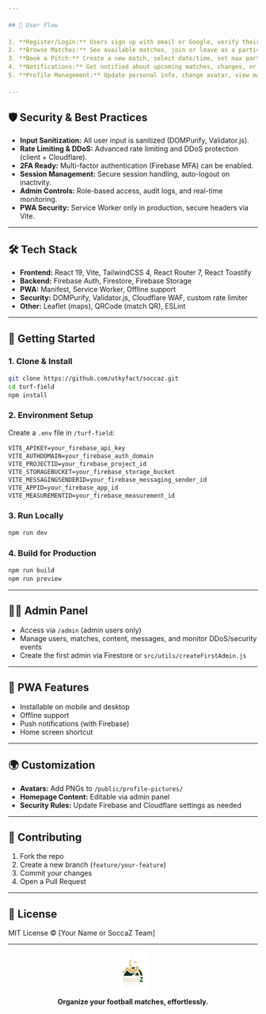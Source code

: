 ```yaml
---

## 👤 User Flow

1. **Register/Login:** Users sign up with email or Google, verify their email, and set up their profile.
2. **Browse Matches:** See available matches, join or leave as a participant.
3. **Book a Pitch:** Create a new match, select date/time, set max participants, and invite friends.
4. **Notifications:** Get notified about upcoming matches, changes, or admin messages.
5. **Profile Management:** Update personal info, change avatar, view match history.

---
```


## 🛡️ Security & Best Practices

- **Input Sanitization:** All user input is sanitized (DOMPurify, Validator.js).
- **Rate Limiting & DDoS:** Advanced rate limiting and DDoS protection (client + Cloudflare).
- **2FA Ready:** Multi-factor authentication (Firebase MFA) can be enabled.
- **Session Management:** Secure session handling, auto-logout on inactivity.
- **Admin Controls:** Role-based access, audit logs, and real-time monitoring.
- **PWA Security:** Service Worker only in production, secure headers via Vite.

---

## 🛠️ Tech Stack

- **Frontend:** React 19, Vite, TailwindCSS 4, React Router 7, React Toastify
- **Backend:** Firebase Auth, Firestore, Firebase Storage
- **PWA:** Manifest, Service Worker, Offline support
- **Security:** DOMPurify, Validator.js, Cloudflare WAF, custom rate limiter
- **Other:** Leaflet (maps), QRCode (match QR), ESLint

---

## 🚀 Getting Started

### 1. Clone & Install

```bash
git clone https://github.com/utkyfact/soccaz.git
cd turf-field
npm install
```

### 2. Environment Setup

Create a `.env` file in `/turf-field`:

```env
VITE_APIKEY=your_firebase_api_key
VITE_AUTHDOMAIN=your_firebase_auth_domain
VITE_PROJECTID=your_firebase_project_id
VITE_STORAGEBUCKET=your_firebase_storage_bucket
VITE_MESSAGINGSENDERID=your_firebase_messaging_sender_id
VITE_APPID=your_firebase_app_id
VITE_MEASUREMENTID=your_firebase_measurement_id
```

### 3. Run Locally

```bash
npm run dev
```

### 4. Build for Production

```bash
npm run build
npm run preview
```

---

## 🧑‍💼 Admin Panel

- Access via `/admin` (admin users only)
- Manage users, matches, content, messages, and monitor DDoS/security events
- Create the first admin via Firestore or `src/utils/createFirstAdmin.js`

---

## 📱 PWA Features

- Installable on mobile and desktop
- Offline support
- Push notifications (with Firebase)
- Home screen shortcut

---

## 🌍 Customization

- **Avatars:** Add PNGs to `/public/profile-pictures/`
- **Homepage Content:** Editable via admin panel
- **Security Rules:** Update Firebase and Cloudflare settings as needed

---

## 🤝 Contributing

1. Fork the repo
2. Create a new branch (`feature/your-feature`)
3. Commit your changes
4. Open a Pull Request

---

## 📄 License

MIT License © [Your Name or SoccaZ Team]

---

<p align="center">
  <img src="public/SoccaZ.png" alt="SoccaZ" width="60" /><br>
  <b>Organize your football matches, effortlessly.</b>
</p>